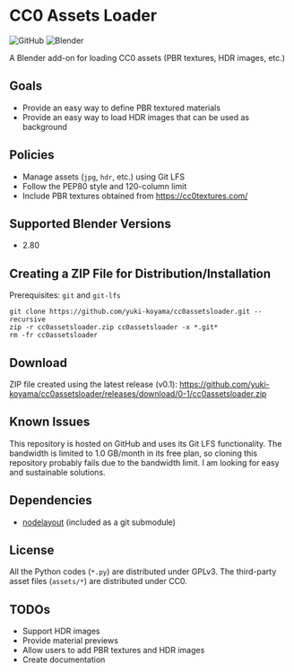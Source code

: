 # CC0 Assets Loader

![GitHub](https://img.shields.io/github/license/yuki-koyama/cc0assetsloader)
![Blender](https://img.shields.io/badge/blender-2.80-brightgreen)

A Blender add-on for loading CC0 assets (PBR textures, HDR images, etc.)

## Goals

- Provide an easy way to define PBR textured materials
- Provide an easy way to load HDR images that can be used as background

## Policies

- Manage assets (`jpg`, `hdr`, etc.) using Git LFS
- Follow the PEP80 style and 120-column limit
- Include PBR textures obtained from <https://cc0textures.com/>

## Supported Blender Versions

- 2.80

## Creating a ZIP File for Distribution/Installation

Prerequisites: `git` and `git-lfs`

```
git clone https://github.com/yuki-koyama/cc0assetsloader.git --recursive
zip -r cc0assetsloader.zip cc0assetsloader -x *.git*
rm -fr cc0assetsloader
```

## Download

ZIP file created using the latest release (v0.1): <https://github.com/yuki-koyama/cc0assetsloader/releases/download/0-1/cc0assetsloader.zip>

## Known Issues

This repository is hosted on GitHub and uses its Git LFS functionality. The bandwidth is limited to 1.0 GB/month in its free plan, so cloning this repository probably fails due to the bandwidth limit. I am looking for easy and sustainable solutions.

## Dependencies

- [nodelayout](https://github.com/yuki-koyama/nodelayout) (included as a git submodule)

## License

All the Python codes (`*.py`) are distributed under GPLv3. The third-party asset files (`assets/*`) are distributed under CC0.

## TODOs

- Support HDR images
- Provide material previews
- Allow users to add PBR textures and HDR images
- Create documentation
